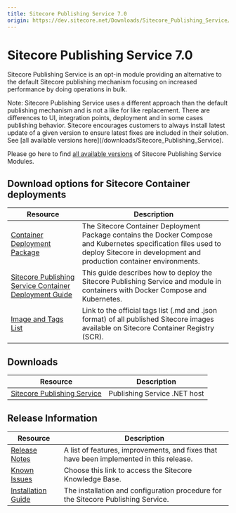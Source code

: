 ```yaml
---
title: Sitecore Publishing Service 7.0
origin: https://dev.sitecore.net/Downloads/Sitecore_Publishing_Service/7x/Sitecore_Publishing_Service_7020.aspx
---
```


# Sitecore Publishing Service 7.0

Sitecore Publishing Service is an opt-in module providing an alternative to the default Sitecore publishing mechanism focusing on increased performance by doing operations in bulk.

  <Alert variant='warning' mb={4}>
    <AlertIcon />
    Note: Sitecore Publishing Service uses a different approach than the default publishing mechanism and is not a like for like replacement. There are differences to UI, integration points, deployment and in some cases publishing behavior.
  </Alert>
  
  <Alert variant='warning' mb={4}>
    <AlertIcon />
    Sitecore encourages customers to always install latest update of a given version to ensure latest fixes are included in their solution. See [all available versions here](/downloads/Sitecore_Publishing_Service).
  </Alert>
  

Please go here to find [all available versions](/downloads/Sitecore_Publishing_Service_Module) of Sitecore Publishing Service Modules.

## Download options for Sitecore Container deployments

 | Resource | Description |
 | --- | --- |
 | [Container Deployment Package](https://github.com/Sitecore/container-deployment/releases/tag/publishing%2F10.3.0.00663.311) | The Sitecore Container Deployment Package contains the Docker Compose and Kubernetes specification files used to deploy Sitecore in development and production container environments. |
 | [Sitecore Publishing Service Container Deployment Guide](https://sitecoredev.azureedge.net/~/media/E8A973C347BB431B8BF4CBD7F7031AB9.ashx?date=20221201T020443) | This guide describes how to deploy the Sitecore Publishing Service and module in containers with Docker Compose and Kubernetes. |
 | [Image and Tags List](https://github.com/Sitecore/docker-images/tree/master/tags) | Link to the official tags list (.md and .json format) of all published Sitecore images available on Sitecore Container Registry (SCR). |

## Downloads

 | Resource | Description |
 | --- | --- |
 | [Sitecore Publishing Service](https://sitecoredev.azureedge.net/~/media/8FA0A3F58D61493784B7A9BD92FF6812.ashx?date=20221115T161033) | Publishing Service .NET host |

## Release Information

 | Resource | Description |
 | --- | --- |
 | [Release Notes](/downloads/Sitecore%20Publishing%20Service/7x/Sitecore%20Publishing%20Service%207020/Release%20Notes) | A list of features, improvements, and fixes that have been implemented in this release. |
 | [Known Issues](https://kb.sitecore.net/articles/431510) | Choose this link to access the Sitecore Knowledge Base. |
 | [Installation Guide](https://sitecoredev.azureedge.net/~/media/6ACD58D9B3BF4ED5B414A4E422C05B4F.ashx?date=20230404T100043) | The installation and configuration procedure for the Sitecore Publishing Service. |